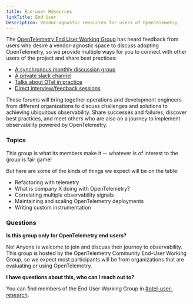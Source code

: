 ```yaml
---
title: End-user Resources
linkTitle: End User
Description: Vendor-agnostic resources for users of OpenTelemetry
---
```


The [OpenTelemetry End User Working Group][] has heard feedback from users who
desire a vendor-agnostic space to discuss adopting OpenTelemetry, so we provide
multiple ways for you to connect with other users of the project and share best
practices:

* [A synchronous monthly discussion group](discussion-group/)
* [A private slack channel](slack-channel/)
* [Talks about OTel in practice](otel-in-practice/)
* [Direct interview/feedback sessions](interviews-feedback/)

These forums will bring together operations and
development engineers from different organizations to discuss challenges and
solutions to achieving ubiquitous observability. Share successes and failures,
discover best practices, and meet others who are also on a journey to implement
observability powered by OpenTelemetry.

### Topics

This group is what its members make it -- whatever is of interest to the group
is fair game!

But here are some of the kinds of things we expect will be on the
table:

* Refactoring with telemetry
* What is company X doing with OpenTelemetry?
* Correlating multiple observability signals
* Maintaining and scaling OpenTelemetry deployments
* Writing custom instrumentation

### Questions

**Is this group only for OpenTelemetry end users?**

No! Anyone is welcome to join and discuss their journey to observability. This
group is hosted by the OpenTelemetry Community End-User Working Group, so we
expect most participants will be from organizations that are evaluating or using
OpenTelemetry.

**I have questions about this, who can I reach out to?**

You can find members of the End User Working Group in
[#otel-user-research](https://cloud-native.slack.com/archives/C01RT3MSWGZ).

[opentelemetry end user working group]:
  https://github.com/open-telemetry/community/tree/main/working-groups/end-user
